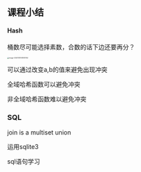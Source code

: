 ## 课程小结

#### Hash

桶数尽可能选择素数，合数的话下边还要再分？

<img src="C:\Users\回忆再美好也只是曾经\AppData\Roaming\Typora\typora-user-images\image-20201013141613152.png" alt="image-20201013141613152" style="zoom:25%;" />

可以通过改变a,b的值来避免出现冲突

全域哈希函数可以避免冲突 

非全域哈希函数难以避免冲突

### SQL

join is a multiset union

运用sqlite3

sql语句学习